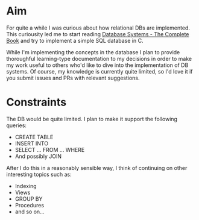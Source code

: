 # Aim

For quite a while I was curious about how relational DBs are implemented. This
curiousity led me to start reading [Database Systems - The Complete
Book](https://www.amazon.com/Database-Systems-Complete-Book-2nd/dp/0131873253/ref=sr_1_4?keywords=database+system&qid=1580661596&s=books&sr=1-4)
and try to implement a simple SQL database in C.

While I'm implementing the concepts in the database I plan to provide
thoroughful learning-type documentation to my decisions in order to make my
work useful to others who'd like to dive into the implementation of DB
systems. Of course, my knowledge is currently quite limited, so I'd love it if
you submit issues and PRs with relevant suggestions.

# Constraints

The DB would be quite limited. I plan to make it support the following
queries:

* CREATE TABLE
* INSERT INTO
* SELECT ... FROM ... WHERE
* And possibly JOIN

After I do this in a reasonably sensible way, I think of continuing on other
interesting topics such as:

* Indexing
* Views
* GROUP BY
* Procedures
* and so on...
